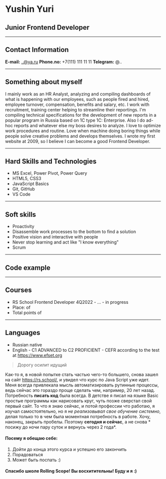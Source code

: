 # Yushin Yuri
## Junior Frontend Developer
_____________________________

## Contact Information

**E-mail:** ..@ya.ru
**Phone.no:** +7(111) 111 11 11
**Telegram:** @..
____________________________
## Something about myself

 I mainly work as an HR Analyst, analyzing and compiling dashboards of what is happening with our employees, such as people fired and hired, employee turnover, compensation, benefits and salary, etc. 
 I work with recruitment, training center helping to streamline their reportings. I'm compiling technical specifications for the development of new reports in a popular program in Russia based on 1C type 1C: Enterprise. Also I do ad-hoc reports and whatever else my boss desires to analyze.
 I love to optimize work procedures and routine. Love when machine doing boring things while people solve creative problems and develops themselves.
 I wrote my first website at 2009, so I believe I can become a good Frontend Developer.

____________________________
## Hard Skills and Technologies

- MS Excel, Power Pivot, Power Query
- HTML5, CSS3
- JavaScript Basics
- Git, GitHub
- VS Code
____________________________
## Soft skills

* Proactivity
* Disassemble work processes to the bottom to find a solution
* Positive vision and interactive with people
* Never stop learning and act like "I know everything"
* Scrum
__________________________
## Code example
___________________________
## Courses

- RS School Frontend Developer 4Q2022 - ... - in progress
- Place:      of
- Total points    of
__________________________
## Languages

- Russian native
- English - C1 ADVANCED to C2 PROFICIENT - CEFR according to the test at https://www.efset.org

 
> Дорогу осилит идущий

Как-то я, в новой попытке стать частью чего-то большего, снова зашел на сайт https://rs.school/, 
и увидел что курс по Java Script уже идет. 
Меня всегда привлекала мысль автоматизировать рутинные процессы, ведь сейчас это гораздо проще сделать чем, например, 20 лет назад. 
Потребность **писать код** была всегда. В детстве я писал на языке Basic простые программы как нарисовать круг, чуть позже сверстал свой первый сайт. То что я знаю сейчас, и потой профессии что работаю, я изучал самостоятельно, но я *не реализовывал свое обучение системно*, делая только то в чем была моментная потребность в работе. Хочу, наконец, закрыть пробелы.
Поэтому **сегодня и сейчас**, а не снова * посижу до ночи пару суток и вернусь через 2 года*.

#### Посему я обещаю себе:

1. Дойти до конца этого курса и успешно его закончить
2. Порадоваться
3. Может быть поспать :) 

#### Спасибо школе Rolling Scope! Вы восхитительны! Буду и я :)




